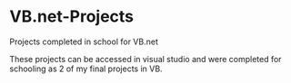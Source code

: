 # VB.net-Projects
Projects completed in school for VB.net


These projects can be accessed in visual studio and were completed for schooling as 2 of my final projects in VB. 
